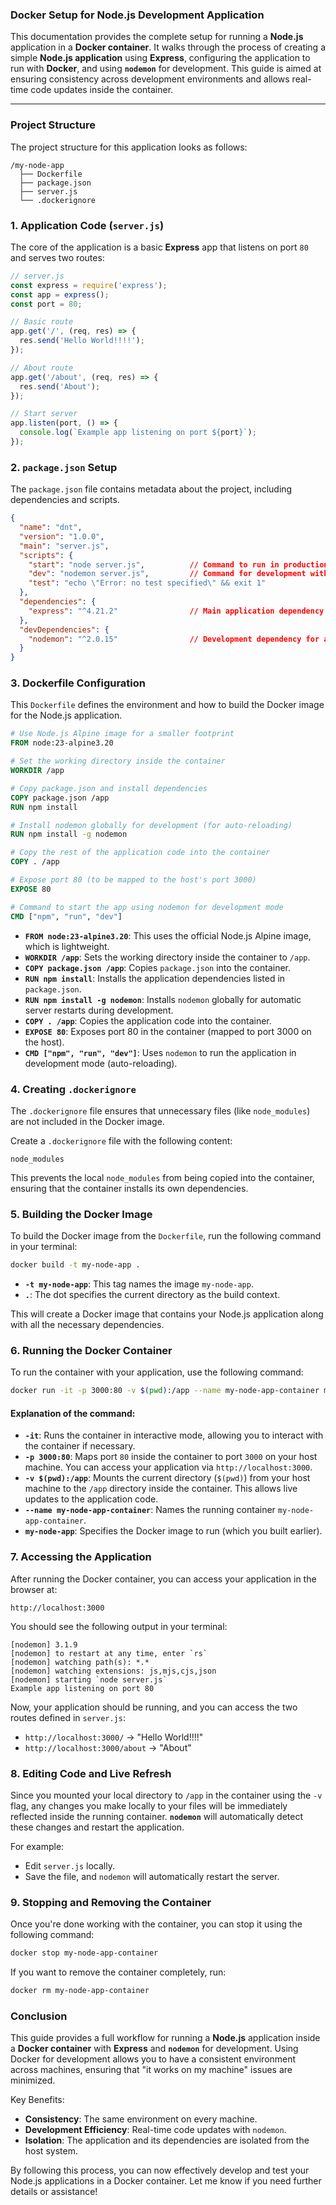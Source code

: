 ### **Docker Setup for Node.js Development Application**  
This documentation provides the complete setup for running a **Node.js** application in a **Docker container**. It walks through the process of creating a simple **Node.js application** using **Express**, configuring the application to run with **Docker**, and using **`nodemon`** for development. This guide is aimed at ensuring consistency across development environments and allows real-time code updates inside the container.

---

### **Project Structure**

The project structure for this application looks as follows:

```
/my-node-app
  ├── Dockerfile
  ├── package.json
  ├── server.js
  └── .dockerignore
```

### **1. Application Code (`server.js`)**

The core of the application is a basic **Express** app that listens on port `80` and serves two routes:

```js
// server.js
const express = require('express');
const app = express();
const port = 80;

// Basic route
app.get('/', (req, res) => {
  res.send('Hello World!!!!');
});

// About route
app.get('/about', (req, res) => {
  res.send('About');
});

// Start server
app.listen(port, () => {
  console.log(`Example app listening on port ${port}`);
});
```

### **2. `package.json` Setup**

The `package.json` file contains metadata about the project, including dependencies and scripts.

```json
{
  "name": "dnt",
  "version": "1.0.0",
  "main": "server.js",
  "scripts": {
    "start": "node server.js",          // Command to run in production
    "dev": "nodemon server.js",         // Command for development with hot-reloading
    "test": "echo \"Error: no test specified\" && exit 1"
  },
  "dependencies": {
    "express": "^4.21.2"                // Main application dependency (Express)
  },
  "devDependencies": {
    "nodemon": "^2.0.15"                // Development dependency for auto-reload
  }
}
```

### **3. Dockerfile Configuration**

This `Dockerfile` defines the environment and how to build the Docker image for the Node.js application.

```dockerfile
# Use Node.js Alpine image for a smaller footprint
FROM node:23-alpine3.20

# Set the working directory inside the container
WORKDIR /app

# Copy package.json and install dependencies
COPY package.json /app
RUN npm install

# Install nodemon globally for development (for auto-reloading)
RUN npm install -g nodemon

# Copy the rest of the application code into the container
COPY . /app

# Expose port 80 (to be mapped to the host's port 3000)
EXPOSE 80

# Command to start the app using nodemon for development mode
CMD ["npm", "run", "dev"]
```

- **`FROM node:23-alpine3.20`**: This uses the official Node.js Alpine image, which is lightweight.
- **`WORKDIR /app`**: Sets the working directory inside the container to `/app`.
- **`COPY package.json /app`**: Copies `package.json` into the container.
- **`RUN npm install`**: Installs the application dependencies listed in `package.json`.
- **`RUN npm install -g nodemon`**: Installs `nodemon` globally for automatic server restarts during development.
- **`COPY . /app`**: Copies the application code into the container.
- **`EXPOSE 80`**: Exposes port 80 in the container (mapped to port 3000 on the host).
- **`CMD ["npm", "run", "dev"]`**: Uses `nodemon` to run the application in development mode (auto-reloading).

### **4. Creating `.dockerignore`**

The `.dockerignore` file ensures that unnecessary files (like `node_modules`) are not included in the Docker image.

Create a `.dockerignore` file with the following content:

```
node_modules
```

This prevents the local `node_modules` from being copied into the container, ensuring that the container installs its own dependencies.

### **5. Building the Docker Image**

To build the Docker image from the `Dockerfile`, run the following command in your terminal:

```bash
docker build -t my-node-app .
```

- **`-t my-node-app`**: This tag names the image `my-node-app`.
- **`.`**: The dot specifies the current directory as the build context.

This will create a Docker image that contains your Node.js application along with all the necessary dependencies.

### **6. Running the Docker Container**

To run the container with your application, use the following command:

```bash
docker run -it -p 3000:80 -v $(pwd):/app --name my-node-app-container my-node-app
```

#### Explanation of the command:
- **`-it`**: Runs the container in interactive mode, allowing you to interact with the container if necessary.
- **`-p 3000:80`**: Maps port `80` inside the container to port `3000` on your host machine. You can access your application via `http://localhost:3000`.
- **`-v $(pwd):/app`**: Mounts the current directory (`$(pwd)`) from your host machine to the `/app` directory inside the container. This allows live updates to the application code.
- **`--name my-node-app-container`**: Names the running container `my-node-app-container`.
- **`my-node-app`**: Specifies the Docker image to run (which you built earlier).

### **7. Accessing the Application**

After running the Docker container, you can access your application in the browser at:

```
http://localhost:3000
```

You should see the following output in your terminal:

```
[nodemon] 3.1.9
[nodemon] to restart at any time, enter `rs`
[nodemon] watching path(s): *.*
[nodemon] watching extensions: js,mjs,cjs,json
[nodemon] starting `node server.js`
Example app listening on port 80
```

Now, your application should be running, and you can access the two routes defined in `server.js`:
- `http://localhost:3000/` → "Hello World!!!!"
- `http://localhost:3000/about` → "About"

### **8. Editing Code and Live Refresh**

Since you mounted your local directory to `/app` in the container using the `-v` flag, any changes you make locally to your files will be immediately reflected inside the running container. **`nodemon`** will automatically detect these changes and restart the application.

For example:
- Edit `server.js` locally.
- Save the file, and `nodemon` will automatically restart the server.

### **9. Stopping and Removing the Container**

Once you're done working with the container, you can stop it using the following command:

```bash
docker stop my-node-app-container
```

If you want to remove the container completely, run:

```bash
docker rm my-node-app-container
```

### **Conclusion**

This guide provides a full workflow for running a **Node.js** application inside a **Docker container** with **Express** and **`nodemon`** for development. Using Docker for development allows you to have a consistent environment across machines, ensuring that "it works on my machine" issues are minimized.

Key Benefits:
- **Consistency**: The same environment on every machine.
- **Development Efficiency**: Real-time code updates with `nodemon`.
- **Isolation**: The application and its dependencies are isolated from the host system.

By following this process, you can now effectively develop and test your Node.js applications in a Docker container. Let me know if you need further details or assistance!

